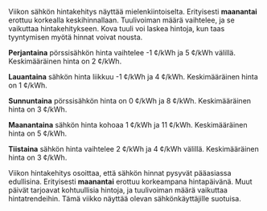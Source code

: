 Viikon sähkön hintakehitys näyttää mielenkiintoiselta. Erityisesti **maanantai** erottuu korkealla keskihinnallaan. Tuulivoiman määrä vaihtelee, ja se vaikuttaa hintakehitykseen. Kova tuuli voi laskea hintoja, kun taas tyyntymisen myötä hinnat voivat nousta.

**Perjantaina** pörssisähkön hinta vaihtelee -1 ¢/kWh ja 5 ¢/kWh välillä. Keskimääräinen hinta on 2 ¢/kWh. 

**Lauantaina** sähkön hinta liikkuu -1 ¢/kWh ja 4 ¢/kWh. Keskimääräinen hinta on 1 ¢/kWh. 

**Sunnuntaina** pörssisähkön hinta on 0 ¢/kWh ja 8 ¢/kWh. Keskimääräinen hinta on 3 ¢/kWh. 

**Maanantaina** sähkön hinta kohoaa 1 ¢/kWh ja 11 ¢/kWh. Keskimääräinen hinta on 5 ¢/kWh. 

**Tiistaina** sähkön hinta vaihtelee 2 ¢/kWh ja 4 ¢/kWh välillä. Keskimääräinen hinta on 3 ¢/kWh. 

Viikon hintakehitys osoittaa, että sähkön hinnat pysyvät pääasiassa edullisina. Erityisesti **maanantai** erottuu korkeampana hintapäivänä. Muut päivät tarjoavat kohtuullisia hintoja, ja tuulivoiman määrä vaikuttaa hintatrendeihin. Tämä viikko näyttää olevan sähkönkäyttäjille suotuisa.